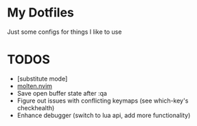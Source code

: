 # My Dotfiles
Just some configs for things I like to use


# TODOS
- [substitute mode]
- [molten.nvim](https://github.com/benlubas/molten-nvim/blob/main/docs/Not-So-Quick-Start-Guide.md)
- Save open buffer state after :qa
- Figure out issues with conflicting keymaps (see which-key's checkhealth)
- Enhance debugger (switch to lua api, add more functionality)
